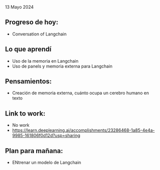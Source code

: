 13 Mayo 2024

## Progreso de hoy:
- Conversation of Langchain
## Lo que aprendí 
- Uso de la memoria en Langchain
- Uso de panels y memoria externa para Langchain
## **Pensamientos**:
- Creación de memoria externa, cuánto ocupa un cerebro humano en texto
## Link to work: 
- No work 
- https://learn.deeplearning.ai/accomplishments/23286468-1a85-4e4a-9985-161806f0d12d?usp=sharing 
## Plan para mañana: 
- ENtrenar un modelo de Langchain


